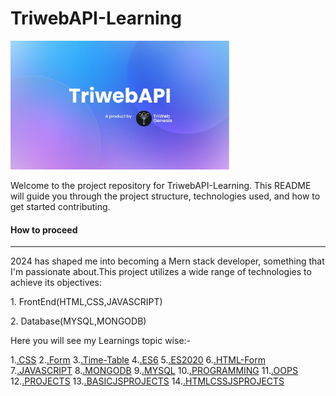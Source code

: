 <h1>TriwebAPI-Learning</h1>

<!-- **Mern Stack Development** -->
<img src="./image/TriwebAPI.jpg" alt="TriwebApi" width=350px><BR>


<p>Welcome to the project repository for TriwebAPI-Learning. This README will guide you through the project structure, technologies used, and how to get started contributing.</p>
<h4> How to proceed</h4><hr>
<p>2024 has shaped me into becoming a Mern stack developer, something that I'm passionate about.This project utilizes a wide range of technologies to achieve its objectives:</p>
<P>1. FrontEnd(HTML,CSS,JAVASCRIPT)</P>
<P>2. Database(MYSQL,MONGODB)</P>

<p>Here you will see my Learnings topic wise:-</p>

1.[.CSS](./css/README.md)
2.[.Form](./css/form/README.md)
3.[.Time-Table](./css/Time-table/README.md)
4.[.ES6](./Es6/README.md)
5.[.ES2020](./ES2020/README.md)
6.[.HTML-Form](./html/form/README.md)
7.[.JAVASCRIPT](./javascript/README.MD)
8.[.MONGODB](./mongodb/README.md)
9.[.MYSQL](./mysql/README.md)
10.[.PROGRAMMING](./programming/README.md)
11.[.OOPS](./programming/oops/README.md)
12.[.PROJECTS](./projects/README.md)
13.[.BASICJSPROJECTS](./projects/BasicJsProjects/README.md)
14.[.HTMLCSSJSPROJECTS](./projects/HTML-CSS-JS%20project/README.md)